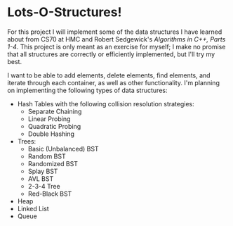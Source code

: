 # Lots-O-Structures!

For this project I will implement some of the data structures I have learned about from CS70 at HMC and Robert Sedgewick's *Algorithms in C++, Parts 1-4*. 
This project is only meant as an exercise for myself; I make no promise that all structures are correctly or efficiently implemented, but I'll try my best.

I want to be able to add elements, delete elements, find elements, and iterate through each container, as well as other functionality.
I'm planning on implementing the following types of data structures:
  * Hash Tables with the following collision resolution strategies:
    * Separate Chaining
    * Linear Probing
    * Quadratic Probing
    * Double Hashing
  * Trees:
    * Basic (Unbalanced) BST
    * Random BST
    * Randomized BST
    * Splay BST
    * AVL BST
    * 2-3-4 Tree
    * Red-Black BST
  * Heap
  * Linked List
  * Queue
